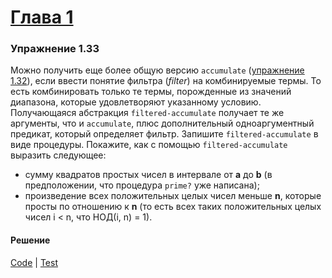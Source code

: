 # [Глава 1](../index.md#Глава-1-Построение-абстракций-с-помощью-процедур)

### Упражнение 1.33
Можно получить еще более общую версию `accumulate` ([упражнение 1.32](./ex_1_32.md)), если ввести понятие фильтра (*filter*) на комбинируемые термы. То есть комбинировать только те термы, порожденные из значений диапазона, которые удовлетворяют указанному условию. Получающаяся абстракция `filtered-accumulate` получает те же аргументы, что и `accumulate`, плюс дополнительный одноаргументный предикат, который определяет фильтр. Запишите `filtered-accumulate` в виде процедуры. Покажите, как с помощью `filtered-accumulate` выразить следующее:
- сумму квадратов простых чисел в интервале от **a** до **b** (в предположении, что процедура `prime?` уже написана);
- произведение всех положительных целых чисел меньше **n**, которые просты по отношению к **n** (то есть всех таких положительных целых чисел i < n, что НОД(i, n) = 1).

#### Решение
[Code](../src/sicp/chapter01/1_33.clj) | [Test](../test/sicp/chapter01/1_33_test.clj)
